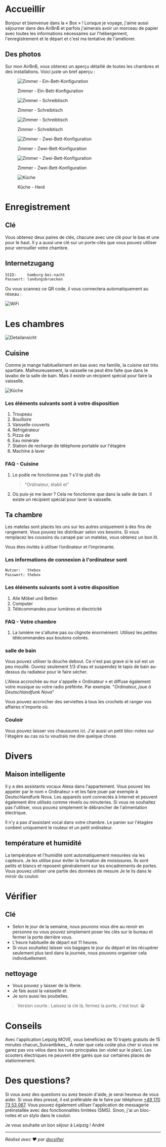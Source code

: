 # Accueillir

Bonjour et bienvenue dans la « Box » ! Lorsque je voyage, j'aime aussi séjourner dans des AirBnB et parfois j'aimerais avoir un morceau de papier avec toutes les informations nécessaires sur l'hébergement, l'enregistrement et le départ et c'est ma tentative de l'améliorer.

## Des photos

Sur mon AirBnB, vous obtenez un aperçu détaillé de toutes les chambres et des installations. Voici juste un bref aperçu :

<div class="grid">

<figure>

![Zimmer -  Ein-Bett-Konfiguration](_media/rooms/zimmer-one.jpg ":class=img-zoomable")

<figcaption>Zimmer - Ein-Bett-Konfiguration</figcaption>
</figure>

<figure>

![Zimmer - Schreibtisch](_media/rooms/zimmer-schreibtisch-01.jpg ":class=img-zoomable")

<figcaption>Zimmer - Schreibtisch</figcaption>
</figure>

<figure>

![Zimmer - Schreibtisch](_media/rooms/zimmer-schreibtisch-02.jpg ":class=img-zoomable")

<figcaption>Zimmer - Schreibtisch</figcaption>
</figure>

<figure>

![Zimmer - Zwei-Bett-Konfiguration](_media/rooms/zimmer-two.jpg ":class=img-zoomable")

<figcaption>Zimmer - Zwei-Bett-Konfiguration</figcaption>
</figure>

<figure>

![Zimmer - Zwei-Bett-Konfiguration](_media/rooms/zimmer-two-wide.jpg ":class=img-zoomable")

<figcaption>Zimmer - Zwei-Bett-Konfiguration</figcaption>
</figure>

<figure>

![Küche](_media/rooms/kueche-herd.jpg ":class=img-zoomable")

<figcaption>Küche - Herd</figcaption>
</figure>

</div>

# Enregistrement

## Clé

Vous obtenez deux paires de clés, chacune avec une clé pour le bas et une pour le haut. Il y a aussi une clé sur un porte-clés que vous pouvez utiliser pour verrouiller votre chambre.

## Internetzugang

```txt
SSID:     hamburg-bei-nacht
Passwort: landungsbruecken
```

Ou vous scannez ce QR code, il vous connectera automatiquement au réseau :

![WiFi](_media/wlan.png ":size=200")

# Les chambres

![Detailansicht](_media/thebox-map-detail.png)

## Cuisine

Comme je mange habituellement en bas avec ma famille, la cuisine est très spartiate. Malheureusement, la vaisselle ne peut être faite que dans le lavabo de la salle de bain. Mais il existe un récipient spécial pour faire la vaisselle.

![Küche](_media/rooms/kueche.jpg ":size=200")

### Les éléments suivants sont à votre disposition

1.  Troupeau
2.  Bouilloire
3.  Vaisselle couverts
4.  Réfrigérateur
5.  Pizza de
6.  Eau minérale
7.  Station de recharge de téléphone portable sur l'étagère
8.  Machine à laver

### FAQ - Cuisine

1.  Le poêle ne fonctionne pas ? s'il te plaît dis
    > "Ordinateur, établi et"
2.  Où puis-je me laver ? Cela ne fonctionne que dans la salle de bain. Il existe un récipient spécial pour laver la vaisselle.

## Ta chambre

Les matelas sont placés les uns sur les autres uniquement à des fins de rangement. Vous pouvez les distribuer selon vos besoins. Si vous remplacez les coussins du canapé par un matelas, vous obtenez un bon lit.

Vous êtes invités à utiliser l’ordinateur et l’imprimante.

### Les informations de connexion à l'ordinateur sont

```txt
Nutzer:   thebox
Passwort: thebox
```

### Les éléments suivants sont à votre disposition

1.  Alle Möbel und Betten
2.  Computer
3.  Télécommandes pour lumières et électricité

### FAQ - Votre chambre

1.  La lumière ne s'allume pas ou clignote énormément. Utilisez les petites télécommandes aux boutons colorés.

### salle de bain

Vous pouvez utiliser la douche debout. Ce n'est pas grave si le sol est un peu mouillé. Ouvrez seulement 1/3 d'eau et suspendez le tapis de bain au-dessus du radiateur pour le faire sécher.

L'Alexa accrochée au mur s'appelle « Ordinateur » et diffuse également votre musique ou votre radio préférée. Par exemple. "_Ordinateur, joue à Deutschlandfunk Nova_"

Vous pouvez accrocher des serviettes à tous les crochets et ranger vos affaires n'importe où.

### Couloir

Vous pouvez laisser vos chaussures ici. J'ai aussi un petit bloc-notes sur l'étagère au cas où tu voudrais me dire quelque chose.

# Divers

## Maison intelligente

Il y a des assistants vocaux Alexa dans l'appartement. Vous pouvez les appeler par le nom « Ordinateur » et les faire jouer par exemple à Deutschlandfunk Nova. Les appareils sont connectés à Internet et peuvent également être utilisés comme réveils ou minuteries. Si vous ne souhaitez pas l'utiliser, vous pouvez simplement le débrancher de l'alimentation électrique.

Il n'y a pas d'assistant vocal dans votre chambre. Le panier sur l'étagère contient uniquement le routeur et un petit ordinateur.

## température et humidité

La température et l'humidité sont automatiquement mesurées via les capteurs. Je les utilise pour éviter la formation de moisissures. Ils sont petits et blancs et reposent généralement sur les encadrements de portes. Vous pouvez utiliser une partie des données de mesure
Je te lis dans le miroir du couloir.

# Vérifier

## Clé

-   Selon le jour de la semaine, nous pouvons vous dire au revoir en personne ou vous pouvez simplement poser les clés sur le bureau et fermer la porte derrière vous.
-   L'heure habituelle de départ est 11 heures.
-   Si vous souhaitez laisser vos bagages le jour du départ et les récupérer seulement plus tard dans la journée, nous pouvons organiser cela individuellement.

## nettoyage

-   Vous pouvez y laisser de la literie.
-   Je fais aussi la vaisselle et
-   Je sors aussi les poubelles.

> Version courte : Laissez la clé là, fermez la porte, c'est tout. 😀

# Conseils

Avec l'application Leipzig MOVE, vous bénéficiez de 10 trajets gratuits de 15 minutes chacun_Suivantbikes_. A noter que cela coûte plus cher si vous ne garez pas vos vélos dans les rues principales (en violet sur le plan). Les scooters électriques ne peuvent être garés que sur certaines places de stationnement.

# Des questions?

Si vous avez des questions ou avez besoin d'aide, je serai heureux de vous aider. Si vous êtes pressé, il est préférable de le faire par téléphone <a href="tel:+491707353067">+49 170 73 53 067</a>. Vous pouvez également utiliser l'application de messagerie préinstallée avec des fonctionnalités limitées (SMS). Sinon, j'ai un bloc-notes et un stylo dans le couloir.

Je vous souhaite un bon séjour à Leipzig !
André

* * *

_Réalisé avec ❤️ par [docsifier](https://docsify.js.org/)_
